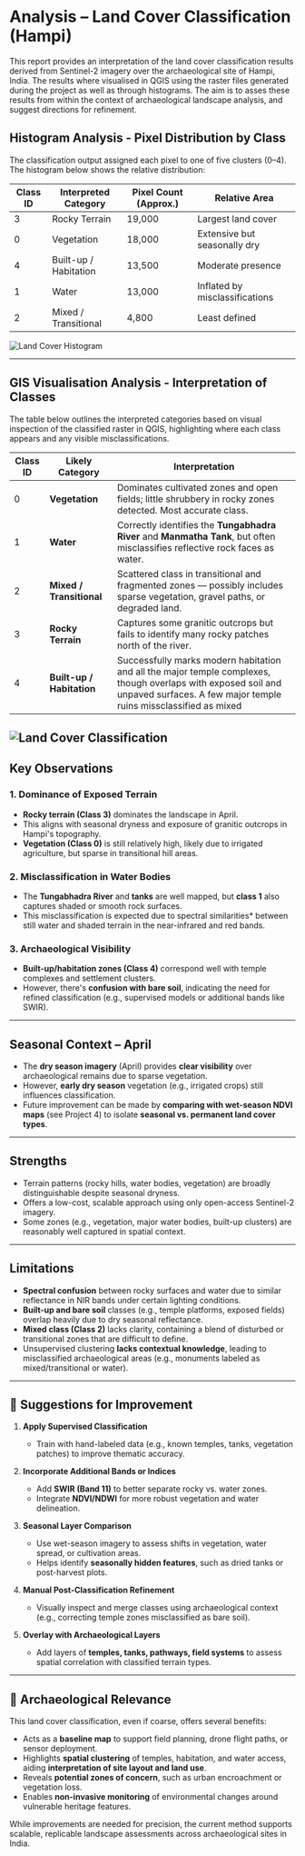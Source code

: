 # Analysis – Land Cover Classification (Hampi)

This report provides an interpretation of the land cover classification results derived from Sentinel-2 imagery over the archaeological site of Hampi, India. The results where visualised in QGIS using the raster files generated during the project as well as through histograms. The aim is to asses these results from within the context of archaeological landscape analysis, and suggest directions for refinement.

## Histogram Analysis - Pixel Distribution by Class

The classification output assigned each pixel to one of five clusters (0–4). The histogram below shows the relative distribution:

| Class ID | Interpreted Category         | Pixel Count (Approx.) | Relative Area |
|----------|------------------------------|------------------------|---------------|
| 3        | Rocky Terrain                | 19,000                 | Largest land cover |
| 0        | Vegetation                   | 18,000                 | Extensive but seasonally dry |
| 4        | Built-up / Habitation        | 13,500                 | Moderate presence |
| 1        | Water                        | 13,000                 | Inflated by misclassifications |
| 2        | Mixed / Transitional         | 4,800                  | Least defined |

![Land Cover Histogram](../results/kmeans_class_distribution.png)

---

## GIS Visualisation Analysis - Interpretation of Classes

The table below outlines the interpreted categories based on visual inspection of the classified raster in QGIS, highlighting where each class appears and any visible misclassifications.

| Class ID | Likely Category               | Interpretation                                                                 |
|----------|-------------------------------|---------------------------------------------------------------------------------|
| 0        | **Vegetation**                | Dominates cultivated zones and open fields; little shrubbery in rocky zones detected. Most accurate class. |
| 1        | **Water**                     | Correctly identifies the **Tungabhadra River** and **Manmatha Tank**, but often misclassifies reflective rock faces as water. |
| 2        | **Mixed / Transitional**      | Scattered class in transitional and fragmented zones — possibly includes sparse vegetation, gravel paths, or degraded land. |
| 3        | **Rocky Terrain**             | Captures some granitic outcrops but fails to identify many rocky patches north of the river. |
| 4        | **Built-up / Habitation**     | Successfully marks modern habitation and all the major temple complexes, though overlaps with exposed soil and unpaved surfaces. A few major temple ruins missclassified as mixed |

![Land Cover Classification](../results/landcover_hampi.png)
---

## Key Observations

### 1. Dominance of Exposed Terrain
- **Rocky terrain (Class 3)** dominates the landscape in April.
- This aligns with seasonal dryness and exposure of granitic outcrops in Hampi's topography.
- **Vegetation (Class 0)** is still relatively high, likely due to irrigated agriculture, but sparse in transitional hill areas.

### 2. Misclassification in Water Bodies
- The **Tungabhadra River** and **tanks** are well mapped, but **class 1** also captures shaded or smooth rock surfaces.
- This misclassification is expected due to spectral similarities* between still water and shaded terrain in the near-infrared and red bands.

### 3. Archaeological Visibility
- **Built-up/habitation zones (Class 4)** correspond well with temple complexes and settlement clusters.
- However, there's **confusion with bare soil**, indicating the need for refined classification (e.g., supervised models or additional bands like SWIR).

---

## Seasonal Context – April 

- The **dry season imagery** (April) provides **clear visibility** over archaeological remains due to sparse vegetation.
- However, **early dry season** vegetation (e.g., irrigated crops) still influences classification.
- Future improvement can be made by **comparing with wet-season NDVI maps** (see Project 4) to isolate **seasonal vs. permanent land cover types**.

---

## Strengths

- Terrain patterns (rocky hills, water bodies, vegetation) are broadly distinguishable despite seasonal dryness.
- Offers a low-cost, scalable approach using only open-access Sentinel-2 imagery.
- Some zones (e.g., vegetation, major water bodies, built-up clusters) are reasonably well captured in spatial context.

---

## Limitations

- **Spectral confusion** between rocky surfaces and water due to similar reflectance in NIR bands under certain lighting conditions.
- **Built-up and bare soil** classes (e.g., temple platforms, exposed fields) overlap heavily due to dry seasonal reflectance.
- **Mixed class (Class 2)** lacks clarity, containing a blend of disturbed or transitional zones that are difficult to define.
- Unsupervised clustering **lacks contextual knowledge**, leading to misclassified archaeological areas (e.g., monuments labeled as mixed/transitional or water).

---

## 🔧 Suggestions for Improvement

1. **Apply Supervised Classification**
   - Train with hand-labeled data (e.g., known temples, tanks, vegetation patches) to improve thematic accuracy.

2. **Incorporate Additional Bands or Indices**
   - Add **SWIR (Band 11)** to better separate rocky vs. water zones.
   - Integrate **NDVI/NDWI** for more robust vegetation and water delineation.

3. **Seasonal Layer Comparison**
   - Use wet-season imagery to assess shifts in vegetation, water spread, or cultivation areas.
   - Helps identify **seasonally hidden features**, such as dried tanks or post-harvest plots.

4. **Manual Post-Classification Refinement**
   - Visually inspect and merge classes using archaeological context (e.g., correcting temple zones misclassified as bare soil).

5. **Overlay with Archaeological Layers**
   - Add layers of **temples, tanks, pathways, field systems** to assess spatial correlation with classified terrain types.

---

## 🏺 Archaeological Relevance

This land cover classification, even if coarse, offers several benefits:

- Acts as a **baseline map** to support field planning, drone flight paths, or sensor deployment.
- Highlights **spatial clustering** of temples, habitation, and water access, aiding **interpretation of site layout and land use**.
- Reveals **potential zones of concern**, such as urban encroachment or vegetation loss.
- Enables **non-invasive monitoring** of environmental changes around vulnerable heritage features.

While improvements are needed for precision, the current method supports scalable, replicable landscape assessments across archaeological sites in India.

